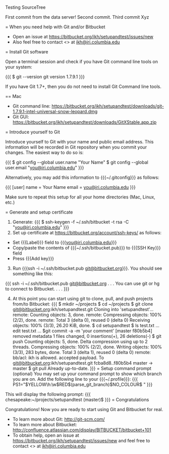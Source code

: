Testing SourceTree

First commit from the data server!
Second commit.
Third commit
Xyz

= When you need help with Git and/or Bitbucket

* Open an issue at https://bitbucket.org/ikh/setupandtest/issues/new
* Also feel free to contact <<user ikh>> at ikh@iri.columbia.edu 

= Install Git software

Open a terminal session and check if you have Git command line tools on your system:

{{{
$ git --version 
git version 1.7.9.1
}}}

If you have Git 1.7+, then you do not need to install Git Command line tools. 

== Mac

* Git command line:  https://bitbucket.org/ikh/setupandtest/downloads/git-1.7.9.1-intel-universal-snow-leopard.dmg
* Git GUI: https://bitbucket.org/ikh/setupandtest/downloads/GitXStable.app.zip

= Introduce yourself to Git

Introduce yourself to Git with your name and public email address. This information will be recorded in Git repository when you commit your changes. The easiest way to do so is:

{{{
$ git config --global user.name "Your Name"
$ git config --global user.email "you@iri.columbia.edu"
}}}

Alternatively, you may add this information to {{{~/.gitconfig}}} as follows: 

{{{
[user]
       name = Your Name
       email = you@iri.columbia.edu
}}}

Make sure to repeat this setup for all your home directories (Mac, Linux, etc.) 

= Generate and setup certificate

1. Generate:
{{{
$ ssh-keygen -f ~/.ssh/bitbucket -t rsa -C "you@iri.columbia.edu"
}}}
2. Set up certificate at https://bitbucket.org/account/ssh-keys/ as follows:
* Set {{{Label}}} field to {{{you@iri.columbia.edu}}} 
* Copy/paste the contents of {{{~/.ssh/bitbucket.pub}}} to {{{SSH Key}}} field 
* Press {{{Add key}}}

3. Run {{{ssh -i ~/.ssh/bitbucket.pub git@bitbucket.org}}}. You should see something like this:

{{{
ssh -i ~/.ssh/bitbucket.pub git@bitbucket.org
. . .
You can use git or hg to connect to Bitbucket. 
. . .
}}}

4. At this point you can start using git to clone, pull, and push projects from/to Bitbucket:
{{{
$ mkdir ~/projects
$ cd ~/projects
$ git clone git@bitbucket.org:ikh/setupandtest.git
Cloning into 'setupandtest'...
remote: Counting objects: 3, done.
remote: Compressing objects: 100% (2/2), done.
remote: Total 3 (delta 0), reused 0 (delta 0)
Receiving objects: 100% (3/3), 26.20 KiB, done.
$ cd setupandtest
$ ls
test.txt
... edit test.txt ...
$git commit -a -m 'your comment'
[master f80b5b4] removed metadata
 1 files changed, 0 insertions(+), 26 deletions(-)
$ git push 
Counting objects: 5, done.
Delta compression using up to 2 threads.
Compressing objects: 100% (2/2), done.
Writing objects: 100% (3/3), 283 bytes, done.
Total 3 (delta 1), reused 0 (delta 0)
remote: bb/acl: ikh is allowed. accepted payload.
To git@bitbucket.org:ikh/setupandtest.git
   fcba8d8..f80b5b4  master -> master
$ git pull
Already up-to-date.
}}}
= Setup command prompt (optional)
You may set up your command prompt to show which branch you are on. Add the following line to your {{{~/.profile}}}:
{{{
PS1="$YELLOW\h:\w$RED\$(parse_git_branch)$NO_COLOUR\$ "
}}}

This will display the following prompt:
{{{
chesapeake:~/projects/setupandtest (master)$ 
}}}
= Congratulations

Congratulations! Now you are ready to start using Git and Bitbucket for real.

* To learn more about Git:  http://git-scm.com/
* To learn more about Bitbucket: http://confluence.atlassian.com/display/BITBUCKET/bitbucket+101
* To obtain help, open an issue at https://bitbucket.org/ikh/setupandtest/issues/new and feel free to contact <<user ikh>> at ikh@iri.columbia.edu



